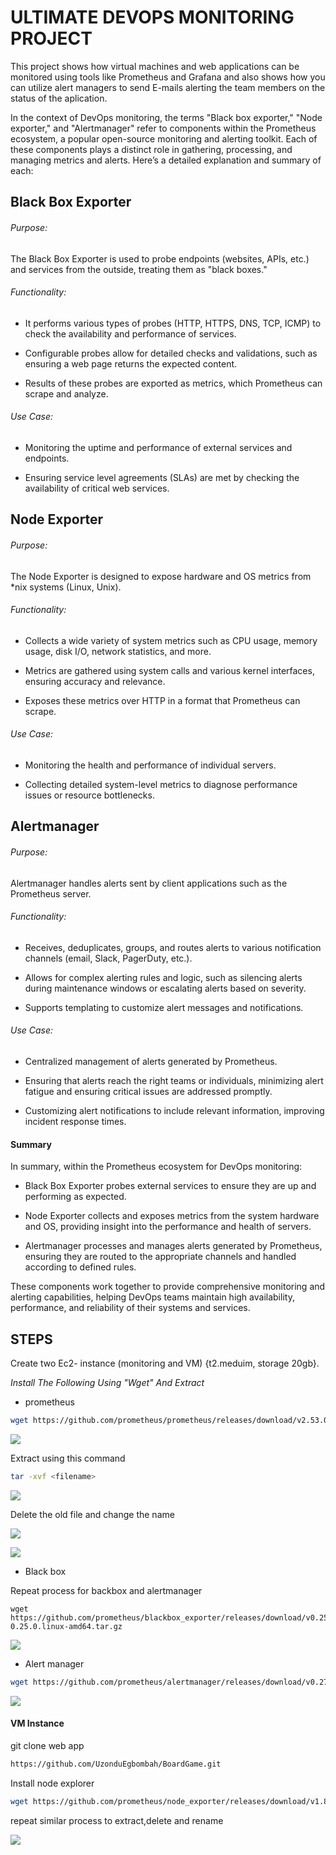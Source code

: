 # ULTIMATE DEVOPS MONITORING PROJECT

This project shows how virtual machines and web applications can be monitored using tools like Prometheus and Grafana and also shows how you can utilize alert managers to send E-mails alerting the team members on the status of the aplication.

In the context of DevOps monitoring, the terms "Black box exporter," "Node exporter," and "Alertmanager" refer to components within the Prometheus ecosystem, a popular open-source monitoring and alerting toolkit. Each of these components plays a distinct role in gathering, processing, and managing metrics and alerts. Here’s a detailed explanation and summary of each:

## Black Box Exporter

###### Purpose:
The Black Box Exporter is used to probe endpoints (websites, APIs, etc.) and services from the outside, treating them as "black boxes."

###### Functionality:

- It performs various types of probes (HTTP, HTTPS, DNS, TCP, ICMP) to check the availability and performance of services.

- Configurable probes allow for detailed checks and validations, such as ensuring a web page returns the expected content.

- Results of these probes are exported as metrics, which Prometheus can scrape and analyze.

###### Use Case:

- Monitoring the uptime and performance of external services and endpoints.

- Ensuring service level agreements (SLAs) are met by checking the availability of critical web services.

## Node Exporter

###### Purpose:

The Node Exporter is designed to expose hardware and OS metrics from *nix systems (Linux, Unix).

###### Functionality:

- Collects a wide variety of system metrics such as CPU usage, memory usage, disk I/O, network statistics, and more.

- Metrics are gathered using system calls and various kernel interfaces, ensuring accuracy and relevance.

- Exposes these metrics over HTTP in a format that Prometheus can scrape.

###### Use Case:

- Monitoring the health and performance of individual servers.

- Collecting detailed system-level metrics to diagnose performance issues or resource bottlenecks.

## Alertmanager


###### Purpose:
Alertmanager handles alerts sent by client applications such as the Prometheus server.

###### Functionality:

- Receives, deduplicates, groups, and routes alerts to various notification channels (email, Slack, PagerDuty, etc.).

- Allows for complex alerting rules and logic, such as silencing alerts during maintenance windows or escalating alerts based on severity.

- Supports templating to customize alert messages and notifications.

###### Use Case:

- Centralized management of alerts generated by Prometheus.

- Ensuring that alerts reach the right teams or individuals, minimizing alert fatigue and ensuring critical issues are addressed promptly.

- Customizing alert notifications to include relevant information, improving incident response times.

#### Summary
In summary, within the Prometheus ecosystem for DevOps monitoring:

- Black Box Exporter probes external services to ensure they are up and performing as expected.

- Node Exporter collects and exposes metrics from the system hardware and OS, providing insight into the performance and health of servers.

- Alertmanager processes and manages alerts generated by Prometheus, ensuring they are routed to the appropriate channels and handled according to defined rules.

These components work together to provide comprehensive monitoring and alerting capabilities, helping DevOps teams maintain high availability, performance, and reliability of their systems and services.



## STEPS

Create two Ec2- instance (monitoring and VM)  {t2.meduim, storage 20gb}.


*Install The Following Using "Wget" And Extract*


- prometheus

```sh
wget https://github.com/prometheus/prometheus/releases/download/v2.53.0-rc.0/prometheus-2.53.0-rc.0.linux-amd64.tar.gz
```

![](https://github.com/UzonduEgbombah/Monitoring/assets/137091610/0684d372-5549-4038-b61b-34c843fbe1f0)


Extract using this command 

```sh
tar -xvf <filename>
```


![](https://github.com/UzonduEgbombah/Monitoring/assets/137091610/ecaa0aeb-2910-4abd-b867-a6a609599c86)



Delete the old file and change the name 


![](https://github.com/UzonduEgbombah/Monitoring/assets/137091610/c59e0be6-5716-4c58-9e17-dd13b64c16aa)


![](https://github.com/UzonduEgbombah/Monitoring/assets/137091610/87882d5f-77f8-496e-95a5-6af2426c6887)


- Black box

Repeat process for backbox and alertmanager

```Sh
wget https://github.com/prometheus/blackbox_exporter/releases/download/v0.25.0/blackbox_exporter-0.25.0.linux-amd64.tar.gz
```


![](https://github.com/UzonduEgbombah/Monitoring/assets/137091610/40d04713-dc3b-4944-8d37-59a82ad9e507)


- Alert manager

```sh
wget https://github.com/prometheus/alertmanager/releases/download/v0.27.0/alertmanager-0.27.0.linux-amd64.tar.gz
```

![](https://github.com/UzonduEgbombah/Monitoring/assets/137091610/0424dc30-23b6-4b22-88dd-5c993000cb13)


#### VM Instance 

git clone web app

```sh
https://github.com/UzonduEgbombah/BoardGame.git
```

Install node explorer

```sh
wget https://github.com/prometheus/node_exporter/releases/download/v1.8.1/node_exporter-1.8.1.linux-amd64.tar.gz
```

repeat similar process to extract,delete and rename

![](https://github.com/UzonduEgbombah/Monitoring/assets/137091610/24ec3974-01ee-49da-8f4f-0afa02229cb2)







